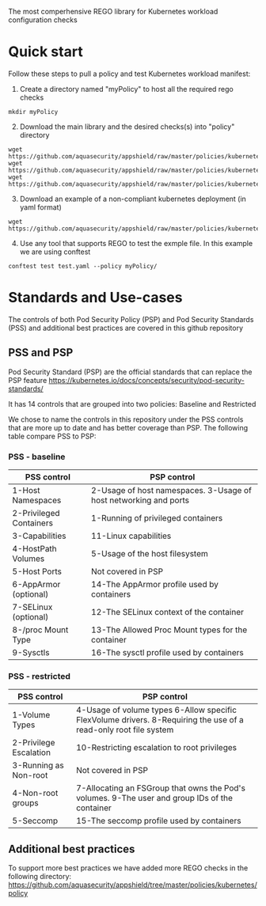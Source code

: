 The most comperhensive REGO library for Kubernetes workload configuration checks

# Quick start
Follow these steps to pull a policy and test Kubernetes workload manifest:
1. Create a directory named "myPolicy" to host all the required rego checks

```
mkdir myPolicy
```
2. Download the main library and the desired checks(s) into "policy" directory
```
wget https://github.com/aquasecurity/appshield/raw/master/policies/kubernetes/policy/lib/kubernetes.rego
wget https://github.com/aquasecurity/appshield/raw/master/policies/kubernetes/policy/lib/utils.rego
wget https://github.com/aquasecurity/appshield/raw/master/policies/kubernetes/policy/is_privileged.rego
```
3. Download an example of a non-compliant kubernetes deployment (in yaml format) 
```
wget https://github.com/aquasecurity/appshield/raw/master/policies/kubernetes/test.yaml
```
4. Use any tool that supports REGO to test the exmple file. In this example we are using conftest
```
conftest test test.yaml --policy myPolicy/
```

# Standards and Use-cases
The controls of both Pod Security Policy (PSP) and Pod Security Standards (PSS) and additional best practices are covered in this github repository

## PSS and PSP
Pod Security Standard (PSP) are the official standards that can replace the PSP feature
https://kubernetes.io/docs/concepts/security/pod-security-standards/

It has 14 controls that are grouped into two policies: Baseline and Restricted

We chose to name the controls in this repository under the PSS controls that are more up to date and has better coverage than PSP.
The following table compare PSS to PSP:

### PSS - baseline

PSS control | PSP control
------------ | -------------
1-Host Namespaces | 2-Usage of host namespaces. 3-Usage of host networking and ports
2-Privileged Containers |	1-Running of privileged containers
3-Capabilities | 11-Linux capabilities
4-HostPath Volumes | 5-Usage of the host filesystem
5-Host Ports | Not covered in PSP
6-AppArmor (optional)	| 14-The AppArmor profile used by containers
7-SELinux (optional)	| 12-The SELinux context of the container
8-/proc Mount Type	| 13-The Allowed Proc Mount types for the container
9-Sysctls	| 16-The sysctl profile used by containers

### PSS - restricted

PSS control | PSP control
------------ | -------------
1-Volume Types | 4-Usage of volume types 6-Allow specific FlexVolume drivers. 8-Requiring the use of a read-only root file system
2-Privilege Escalation | 10-Restricting escalation to root privileges
3-Running as Non-root | Not covered in PSP
4-Non-root groups | 7-Allocating an FSGroup that owns the Pod's volumes. 9-The user and group IDs of the container
5-Seccomp | 15-The seccomp profile used by containers

## Additional best practices
To support more best practices we have added more REGO checks in the following directory: 
https://github.com/aquasecurity/appshield/tree/master/policies/kubernetes/policy


